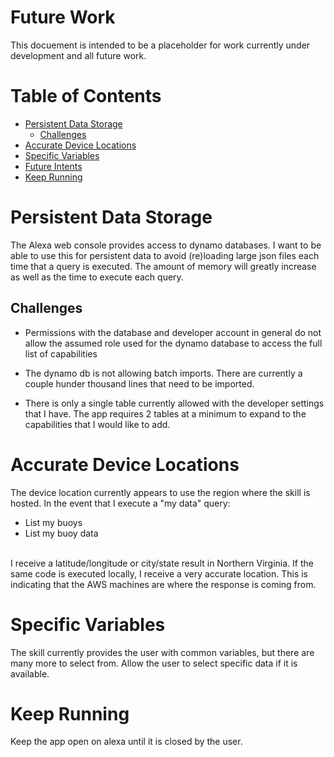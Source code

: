 # Future Work

This docuement is intended to be a placeholder for work currently under development and all future work.

# Table of Contents

  * [Persistent Data Storage](#persistent-data-storage)
      * [Challenges](#challenges)
  * [Accurate Device Locations](#accurate-device-locations)
  * [Specific Variables](#specific-variables)
  * [Future Intents](./Intents.md#intents)
  * [Keep Running](#keep-running)

# Persistent Data Storage

The Alexa web console provides access to dynamo databases. I want to be able to use this for persistent data to avoid (re)loading large json files each time that a query is executed. The amount of memory will greatly increase as well as the time to execute each query. 

## Challenges 

- Permissions with the database and developer account in general do not allow the assumed role used for the dynamo database to access the full list of capabilities

- The dynamo db is not allowing batch imports. There are currently a couple hunder thousand lines that need to be imported.

- There is only a single table currently allowed with the developer settings that I have. The app requires 2 tables at a minimum to expand to the capabilities that I would like to add.


# Accurate Device Locations

The device location currently appears to use the region where the skill is hosted. In the event that I execute a "my data" query:

- List my buoys
- List my buoy data
<br>
I receive a latitude/longitude or city/state result in Northern Virginia. If the same code is executed locally, I receive a very accurate location. This is indicating that the AWS machines are where the response is coming from. 


# Specific Variables

The skill currently provides the user with common variables, but there are many more to select from. Allow the user to select specific data if it is available. 

# Keep Running

Keep the app open on alexa until it is closed by the user. 